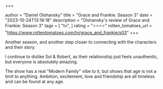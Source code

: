 +++

author = "Daniel Olshansky"
title = "Grace and Frankie: Season 3"
date = "2023-10-24T13:18:18"
description = "Olshansky's review of Grace and Frankie: Season 3"
tags = [
    "tv",
]
rating = "⭐⭐⭐⭐"
rotten_tomatoes_url = "https://www.rottentomatoes.com/tv/grace_and_frankie/s03"
+++

Another season, and another step closer to connecting with the characters and their story.

I continue to dislike Sol & Robert, as their relationship just feels unauthentic, but everyone is absolutely amazing.

The show has a real "Modern Family" vibe to it, but shows that age is not a limit to anything. Ambition, excitement, love and friendship are all timeless and can be found at any age.

